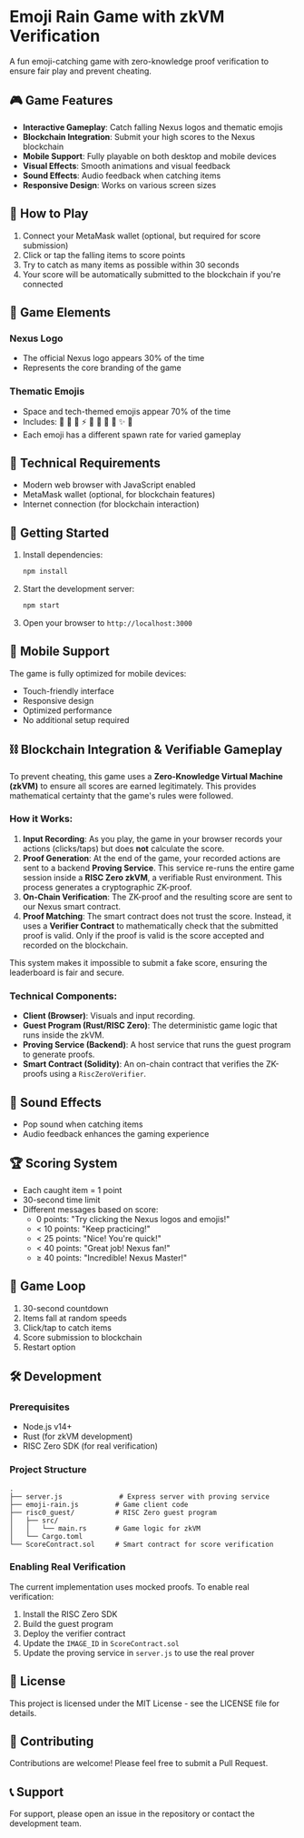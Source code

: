 # Emoji Rain Game with zkVM Verification

A fun emoji-catching game with zero-knowledge proof verification to ensure fair play and prevent cheating.

## 🎮 Game Features

- **Interactive Gameplay**: Catch falling Nexus logos and thematic emojis
- **Blockchain Integration**: Submit your high scores to the Nexus blockchain
- **Mobile Support**: Fully playable on both desktop and mobile devices
- **Visual Effects**: Smooth animations and visual feedback
- **Sound Effects**: Audio feedback when catching items
- **Responsive Design**: Works on various screen sizes

## 🎯 How to Play

1. Connect your MetaMask wallet (optional, but required for score submission)
2. Click or tap the falling items to score points
3. Try to catch as many items as possible within 30 seconds
4. Your score will be automatically submitted to the blockchain if you're connected

## 🎨 Game Elements

### Nexus Logo
- The official Nexus logo appears 30% of the time
- Represents the core branding of the game

### Thematic Emojis
- Space and tech-themed emojis appear 70% of the time
- Includes: 🚀 💫 🌌 ⚡ 🔮 🌠 💎 🔷 ✨ 🌟
- Each emoji has a different spawn rate for varied gameplay

## 🔧 Technical Requirements

- Modern web browser with JavaScript enabled
- MetaMask wallet (optional, for blockchain features)
- Internet connection (for blockchain interaction)

## 🚀 Getting Started

1. Install dependencies:
   ```bash
   npm install
   ```

2. Start the development server:
   ```bash
   npm start
   ```

3. Open your browser to `http://localhost:3000`

## 📱 Mobile Support

The game is fully optimized for mobile devices:
- Touch-friendly interface
- Responsive design
- Optimized performance
- No additional setup required

## ⛓️ Blockchain Integration & Verifiable Gameplay

To prevent cheating, this game uses a **Zero-Knowledge Virtual Machine (zkVM)** to ensure all scores are earned legitimately. This provides mathematical certainty that the game's rules were followed.

### How it Works:
1. **Input Recording**: As you play, the game in your browser records your actions (clicks/taps) but does **not** calculate the score.
2. **Proof Generation**: At the end of the game, your recorded actions are sent to a backend **Proving Service**. This service re-runs the entire game session inside a **RISC Zero zkVM**, a verifiable Rust environment. This process generates a cryptographic ZK-proof.
3. **On-Chain Verification**: The ZK-proof and the resulting score are sent to our Nexus smart contract.
4. **Proof Matching**: The smart contract does not trust the score. Instead, it uses a **Verifier Contract** to mathematically check that the submitted proof is valid. Only if the proof is valid is the score accepted and recorded on the blockchain.

This system makes it impossible to submit a fake score, ensuring the leaderboard is fair and secure.

### Technical Components:
- **Client (Browser)**: Visuals and input recording.
- **Guest Program (Rust/RISC Zero)**: The deterministic game logic that runs inside the zkVM.
- **Proving Service (Backend)**: A host service that runs the guest program to generate proofs.
- **Smart Contract (Solidity)**: An on-chain contract that verifies the ZK-proofs using a `RiscZeroVerifier`.

## 🎵 Sound Effects

- Pop sound when catching items
- Audio feedback enhances the gaming experience

## 🏆 Scoring System

- Each caught item = 1 point
- 30-second time limit
- Different messages based on score:
  - 0 points: "Try clicking the Nexus logos and emojis!"
  - < 10 points: "Keep practicing!"
  - < 25 points: "Nice! You're quick!"
  - < 40 points: "Great job! Nexus fan!"
  - ≥ 40 points: "Incredible! Nexus Master!"

## 🔄 Game Loop

1. 30-second countdown
2. Items fall at random speeds
3. Click/tap to catch items
4. Score submission to blockchain
5. Restart option

## 🛠️ Development

### Prerequisites
- Node.js v14+
- Rust (for zkVM development)
- RISC Zero SDK (for real verification)

### Project Structure
```
.
├── server.js              # Express server with proving service
├── emoji-rain.js         # Game client code
├── risc0_guest/          # RISC Zero guest program
│   ├── src/
│   │   └── main.rs       # Game logic for zkVM
│   └── Cargo.toml
└── ScoreContract.sol     # Smart contract for score verification
```

### Enabling Real Verification
The current implementation uses mocked proofs. To enable real verification:

1. Install the RISC Zero SDK
2. Build the guest program
3. Deploy the verifier contract
4. Update the `IMAGE_ID` in `ScoreContract.sol`
5. Update the proving service in `server.js` to use the real prover

## 📄 License

This project is licensed under the MIT License - see the LICENSE file for details.

## 🤝 Contributing

Contributions are welcome! Please feel free to submit a Pull Request.

## 📞 Support

For support, please open an issue in the repository or contact the development team.

